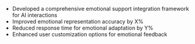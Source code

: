 - Developed a comprehensive emotional support integration framework for AI interactions
- Improved emotional representation accuracy by X%
- Reduced response time for emotional adaptation by Y%
- Enhanced user customization options for emotional feedback